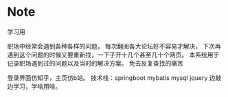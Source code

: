 # Note
学习用

职场中经常会遇到各种各样的问题，
每次翻阅各大论坛好不容易才解决，
下次再遇到这个问题的时候又要重新找，一下子开十几个甚至几十个网页。
本系统用于记录职场遇到过的问题以及当时的解决方案。
免去反复查找的痛苦

登录界面仿知乎，主页仿b站。
技术栈：springboot mybatis mysql jquery
边敲边学习，学啥用啥。
